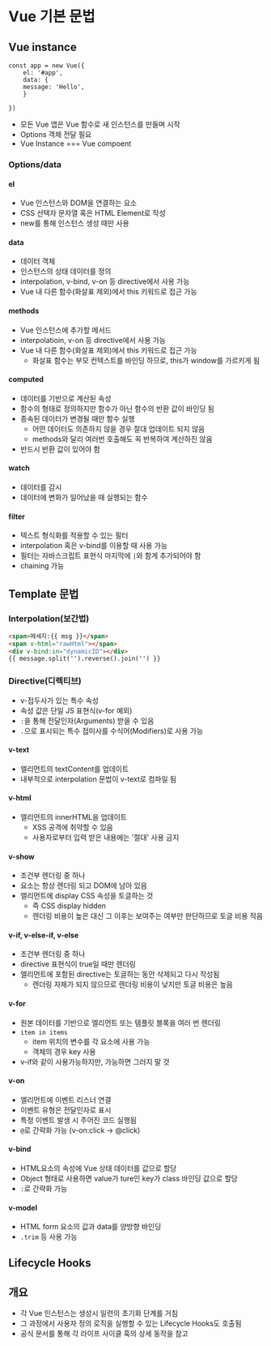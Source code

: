 # Vue 기본 문법

## Vue instance

```vue
const app = new Vue({
    el: '#app',
    data: {
    message: 'Hello',
    }
	
})
```

- 모든 Vue 앱은 Vue 함수로 새 인스턴스를 만들며 시작
- Options 객체 전달 필요
- Vue Instance === Vue compoent

### Options/data

#### el

- Vue 인스턴스와 DOM을 연결하는 요소
- CSS 선택자 문자열 혹은 HTML Element로 작성
- new를 통해 인스턴스 생성 때만 사용

#### data

- 데이터 객체
- 인스턴스의 상태 데이터를 정의
- interpolation, v-bind, v-on 등 directive에서 사용 가능
- Vue 내 다른 함수(화살표 제외)에서 this 키워드로 접근 가능

#### methods

- Vue 인스턴스에 추가할 메서드
- interpolatioin, v-on 등 directive에서 사용 가능
- Vue 내 다른 함수(화살표 제외)에서 this 키워드로 접근 가능
  - 화살표 함수는 부모 컨텍스트를 바인딩 하므로, this가 window를 가르키게 됨

#### computed

- 데이터를 기반으로 계산된 속성
- 함수의 형태로 정의하지만 함수가 아닌 함수의 반환 값이 바인딩 됨
- 종속된 데이터가 변경될 때만 함수 실행
  - 어떤 데이터도 의존하지 않을 경우 절대 업데이트 되지 않음
  - methods와 달리 여러번 호출해도 꼭 반복하여 계산하진 않음
- 반드시 반환 값이 있어야 함

#### watch

- 데이터를 감시
- 데이터에 변화가 일어났을 때 실행되는 함수

#### filter

- 텍스트 형식화를 적용할 수 있는 필터
- interpolation 혹은 v-bind를 이용할 때 사용 가능
- 필터는 자바스크립트 표현식 마지막에 `|`와 함게 추가되어야 함
- chaining 가능



## Template 문법

### Interpolation(보간법)

```html
<span>메세지:{{ msg }}</span>
<span v-html="rawHtml"></span>
<div v-bind:in="dynamicID"></div>
{{ message.split('').reverse().join('') }}
```



### Directive(디렉티브)

- v-접두사가 있는 특수 속성
- 속성 값은 단일 JS 표현식(v-for 예외)
- `:`을 통해 전달인자(Arguments) 받을 수 있음
- `.`으로 표시되는 특수 접미사를 수식어(Modifiers)로 사용 가능



#### v-text

- 엘리먼트의 textContent를 업데이트
- 내부적으로 interpolation 문법이 v-text로 컴파일 됨



#### v-html

- 엘리먼트의 innerHTML을 업데이트
  - XSS 공격에 취약할 수 있음
  - 사용자로부터 입력 받은 내용에는 '절대' 사용 금지



#### v-show

- 조건부 렌더링 중 하나
- 요소는 항상 렌더링 되고 DOM에 남아 있음
- 엘리먼트에 display CSS 속성을 토글하는 것
  - 즉 CSS display hidden
  - 렌더링 비용이 높은 대신 그 이후는 보여주는 여부만 판단하므로 토글 비용 적음



#### v-if, v-else-if, v-else

- 조건부 렌더링 중 하나
- directive 표현식이 true일 때만 렌더링
- 엘리먼트에 포함된 directive는 토글하는 동안 삭제되고 다시 작성됨
  - 렌더링 자체가 되지 않으므로 렌더링 비용이 낮지만 토글 비용은 높음



#### v-for

- 원본 데이터를 기반으로 엘리먼트 또는 템플릿 블록을 여러 번 렌더링
- `item in items`
  - item 위치의 변수를 각 요소에 사용 가능
  - 객체의 경우 key 사용
- v-if와 같이 사용가능하지만, 가능하면 그러지 말 것



#### v-on

- 엘리먼트에 이벤트 리스너 연결
- 이벤트 유형은 전달인자로 표시
- 특정 이벤트 발생 시 주어진 코드 실행됨
- `@`로 간략화 가능 (v-on:click -> @click)



#### v-bind

- HTML요소의 속성에 Vue 상태 데이터를 값으로 할당
- Object 형태로 사용하면 value가 ture인 key가 class 바인딩 값으로 할당
- `:`로 간략화 가능



#### v-model

- HTML form 요소의 값과 data를 양방향 바인딩
- `.trim` 등 사용 가능



## Lifecycle Hooks

## 개요

- 각 Vue 인스턴스는 생성시 일련의 초기화 단계를 거침
- 그 과정에서 사용자 정의 로직을 실행할 수 있는 Lifecycle Hooks도 호출됨
- 공식 문서를 통해 각 라이프 사이클 훅의 상세 동작을 참고

